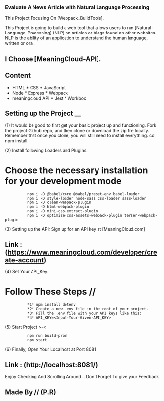 ### Evaluate A News Article with Natural Language Processing

This Project Focusing On [Webpack_BuildTools].

This Project is going to build a web tool that allows users to run [Natural-Language-Processing] (NLP) on articles or blogs found on other websites. NLP is the ability of an application to understand the human language, written or oral.

## I Choose [MeaningCloud-API].

## Content

   * HTML                  * CSS          * JavaScript
   * Node                  * Express      * Webpack
   * meaningcloud API      * Jest         * Workbox

## Setting up the Project __ 

(1) It would be good to first get your basic project up and functioning. Fork the project Github repo, and then clone or download the zip file locally. Remember that once you clone, you will still need to install everything.
              cd <project directory>
              npm install

(2) Install following Loaders and Plugins.

# Choose the necessary installation for your development mode
              npm i -D @babel/core @babel/preset-env babel-loader
              npm i -D style-loader node-sass css-loader sass-loader
              npm i -D clean-webpack-plugin
              npm i -D html-webpack-plugin
              npm i -D mini-css-extract-plugin
              npm i -D optimize-css-assets-webpack-plugin terser-webpack-plugin

(3) Setting up the API:
      Sign up for an API key at [MeaningCloud.com]
## Link : (https://www.meaningcloud.com/developer/create-account)

(4) Set Your API_Key:

# Follow These Steps //

              *1* npm install dotenv 
              *2* Create a new .env file in the root of your project.
              *3* Fill the .env file with your API keys like this:
              *4* API_KEY=<Input-Your-Given-API_KEY>

(5) Start Project >-<

              npm run build-prod
              npm start

(6) Finally, 
    Open Your Localhost at Port 8081

## Link : (http://localhost:8081/)

Enjoy Checking And Scrolling Around ..
Don't Forget To give your Feedback

## Made By // (P.R)
